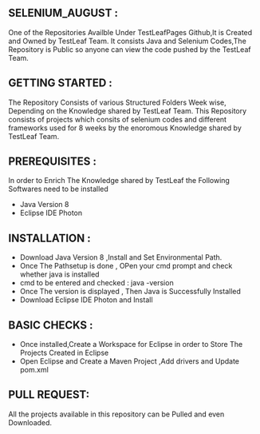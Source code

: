## SELENIUM_AUGUST :
One of the Repositories Availble Under TestLeafPages Github,It is Created and Owned by TestLeaf Team.
It consists Java and Selenium Codes,The Repository is Public so anyone can view the code pushed by the TestLeaf Team.

## GETTING STARTED :
The Repository Consists of various Structured Folders Week wise, Depending on the Knowledge shared by TestLeaf Team.
This Repository consists of  projects which consits of selenium codes and different frameworks used for 8 weeks by the enoromous Knowledge shared by TestLeaf Team.

## PREREQUISITES :
In order to Enrich The Knowledge shared by TestLeaf the Following Softwares need to be installed 
* Java Version 8
* Eclipse IDE Photon

## INSTALLATION :
* Download Java Version 8 ,Install and Set Environmental Path.
* Once The Pathsetup is done , OPen your cmd prompt and check whether java is installed
* cmd to be entered and checked : java -version
* Once The version is displayed , Then Java is Successfully Installed
* Download Eclipse IDE Photon and Install

## BASIC CHECKS :
* Once installed,Create a Workspace for Eclipse in order to Store The Projects Created in Eclipse 
* Open Eclipse and Create a Maven Project ,Add drivers and Update pom.xml

## PULL REQUEST:
All the projects available in this repository can be Pulled and even Downloaded.
